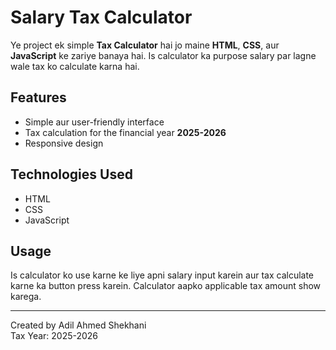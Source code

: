 # Salary Tax Calculator

Ye project ek simple **Tax Calculator** hai jo maine **HTML**, **CSS**, aur **JavaScript** ke zariye banaya hai. Is calculator ka purpose salary par lagne wale tax ko calculate karna hai.

## Features

- Simple aur user-friendly interface
- Tax calculation for the financial year **2025-2026**
- Responsive design

## Technologies Used

- HTML
- CSS
- JavaScript

## Usage

Is calculator ko use karne ke liye apni salary input karein aur tax calculate karne ka button press karein. Calculator aapko applicable tax amount show karega.

---

Created by Adil Ahmed Shekhani  
Tax Year: 2025-2026
